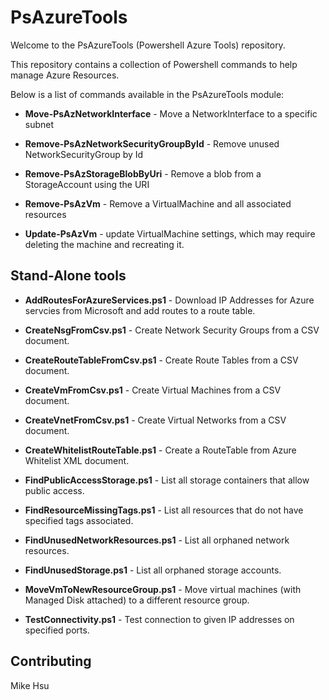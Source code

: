 # PsAzureTools
Welcome to the PsAzureTools (Powershell Azure Tools) repository.

This repository contains a collection of Powershell commands to help manage Azure Resources.

Below is a list of commands available in the PsAzureTools module:

- **Move-PsAzNetworkInterface** - Move a NetworkInterface to a specific subnet

- **Remove-PsAzNetworkSecurityGroupById** - Remove unused NetworkSecurityGroup by Id

- **Remove-PsAzStorageBlobByUri** - Remove a blob from a StorageAccount using the URI

- **Remove-PsAzVm** - Remove a VirtualMachine and all associated resources

- **Update-PsAzVm** - update VirtualMachine settings, which may require deleting the machine and recreating it.

## Stand-Alone tools

- **AddRoutesForAzureServices.ps1** - Download IP Addresses for Azure servcies from Microsoft and add routes to a route table.

- **CreateNsgFromCsv.ps1** - Create Network Security Groups from a CSV document.

- **CreateRouteTableFromCsv.ps1** - Create Route Tables from a CSV document.

- **CreateVmFromCsv.ps1** - Create Virtual Machines from a CSV document.

- **CreateVnetFromCsv.ps1** - Create Virtual Networks from a CSV document.

- **CreateWhitelistRouteTable.ps1** - Create a RouteTable from Azure Whitelist XML document.

- **FindPublicAccessStorage.ps1** - List all storage containers that allow public access.

- **FindResourceMissingTags.ps1** - List all resources that do not have specified tags associated.

- **FindUnusedNetworkResources.ps1** - List all orphaned network resources.

- **FindUnusedStorage.ps1** - List all orphaned storage accounts.

- **MoveVmToNewResourceGroup.ps1** - Move virtual machines (with Managed Disk attached) to a different resource group.

- **TestConnectivity.ps1** - Test connection to given IP addresses on specified ports.

## Contributing

Mike Hsu
